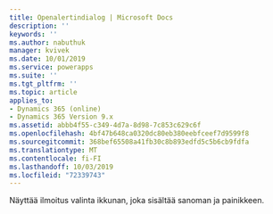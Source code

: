 ```yaml
---
title: Openalertindialog | Microsoft Docs
description: ''
keywords: ''
ms.author: nabuthuk
manager: kvivek
ms.date: 10/01/2019
ms.service: powerapps
ms.suite: ''
ms.tgt_pltfrm: ''
ms.topic: article
applies_to:
- Dynamics 365 (online)
- Dynamics 365 Version 9.x
ms.assetid: abbb4f55-c349-4d7a-8d98-7c853c629c6f
ms.openlocfilehash: 4bf47b648ca0320dc80eb380eebfceef7d9599f8
ms.sourcegitcommit: 368bef65508a41fb30c8b893edfd5c5b6cb9fdfa
ms.translationtype: MT
ms.contentlocale: fi-FI
ms.lasthandoff: 10/03/2019
ms.locfileid: "72339743"
---
```

Näyttää ilmoitus valinta ikkunan, joka sisältää sanoman ja painikkeen.
 
